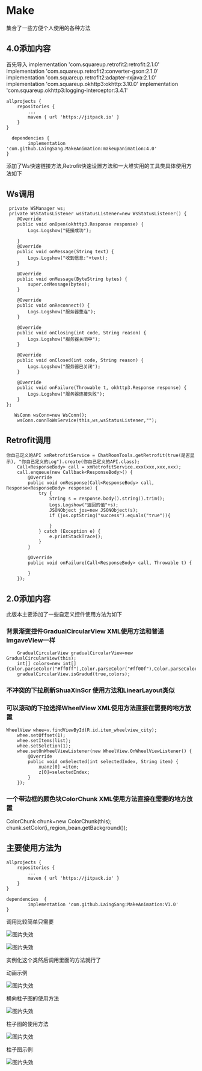 # Make
 集合了一些方便个人使用的各种方法
 ## 4.0添加内容
 首先导入
   implementation 'com.squareup.retrofit2:retrofit:2.1.0'
    implementation 'com.squareup.retrofit2:converter-gson:2.1.0'
    implementation 'com.squareup.retrofit2:adapter-rxjava:2.1.0'
    implementation 'com.squareup.okhttp3:okhttp:3.10.0'
    implementation 'com.squareup.okhttp3:logging-interceptor:3.4.1'
    
    allprojects {
		repositories {
			...
			maven { url 'https://jitpack.io' }
		}
	}
    
      dependencies {
	        implementation 'com.github.LaingSang.MakeAnimation:makeupanimation:4.0'
	}
 添加了Ws快速链接方法,Retrofit快速设置方法和一大堆实用的工具类具体使用方法如下
  ## Ws调用
     private WSManager ws;
     private WsStatusListener wsStatusListener=new WsStatusListener() {
        @Override
        public void onOpen(okhttp3.Response response) {
            Logs.Logshow("链接成功");

        }
        @Override
        public void onMessage(String text) {
            Logs.Logshow("收到信息:"+text);
        }

        @Override
        public void onMessage(ByteString bytes) {
            super.onMessage(bytes);
        }

        @Override
        public void onReconnect() {
            Logs.Logshow("服务器重连");
        }

        @Override
        public void onClosing(int code, String reason) {
            Logs.Logshow("服务器关闭中");
        }

        @Override
        public void onClosed(int code, String reason) {
            Logs.Logshow("服务器已关闭");
        }

        @Override
        public void onFailure(Throwable t, okhttp3.Response response) {
            Logs.Logshow("服务器连接失败");
        }
    };
    
       WsConn wsConn=new WsConn();
        wsConn.connToWsService(this,ws,wsStatusListener,"");
 ## Retrofit调用
	你自己定义的API xmRetrofitService = ChatRoomTools.getRetrofit(true(是否显示), "你自己定义的Log").create(你自己定义的API.class);
        Call<ResponseBody> call = xmRetrofitService.xxx(xxx,xxx,xxx);
        call.enqueue(new Callback<ResponseBody>() {
            @Override
            public void onResponse(Call<ResponseBody> call, Response<ResponseBody> response) {
                try {
                    String s = response.body().string().trim();
                    Logs.Logshow("返回的值"+s);
                    JSONObject jos=new JSONObject(s);
                    if (jos.optString("success").equals("true")){

                    }
                } catch (Exception e) {
                    e.printStackTrace();
                }
            }

            @Override
            public void onFailure(Call<ResponseBody> call, Throwable t) {

            }
        });
## 2.0添加内容
   此版本主要添加了一些自定义控件使用方法为如下
   ### 背景渐变控件GradualCircularView XML使用方法和普通ImgaveView一样
        GradualCircularView gradualCircularView=new GradualCircularView(this);
        int[] colors=new int[]{Color.parseColor("#ff0ff"),Color.parseColor("#ff00f"),Color.parseColor("#ff000")};
        gradualCircularView.isGradud(true,colors);
   ### 不冲突的下拉刷新ShuaXinScr 使用方法和LinearLayout类似
   ### 可以滚动的下拉选择WheelView XML使用方法直接在需要的地方放置
    WheelView whee=v.findViewById(R.id.item_wheelview_city);
        whee.setOffset(1);
        whee.setItems(list);
        whee.setSeletion(1);
        whee.setOnWheelViewListener(new WheelView.OnWheelViewListener() {
            @Override
            public void onSelected(int selectedIndex, String item) {
                xuanz[0] =item;
                z[0]=selectedIndex;
            }
        });
   ### 一个带边框的颜色块ColorChunk XML使用方法直接在需要的地方放置
   ColorChunk chunk=new ColorChunk(this);
   chunk.setColor(i_region_bean.getBackground());
## 主要使用方法为
	allprojects {
		repositories {
			...
			maven { url 'https://jitpack.io' }
		}
	}
 
 	dependencies  {
			implementation 'com.github.LaingSang:MakeAnimation:V1.0'
	}
 
调用比较简单只需要

![图片失效](img/shiyong.png)


![图片失效](img/zhushi.png)

实例化这个类然后调用里面的方法就行了

动画示例

![图片失效](img/dh2.gif)

横向柱子图的使用方法

![图片失效](img/horzhuzi.png)

柱子图的使用方法

![图片失效](img/zhuzishiyong.png)

柱子图示例

![图片失效](img/zhuzi2.gif)
